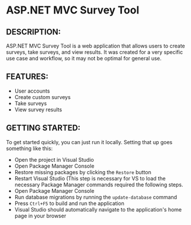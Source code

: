 # ASP.NET MVC Survey Tool


## DESCRIPTION:

ASP.NET MVC Survey Tool is a web application that allows users to create surveys, take surveys, and view results. It was created for a very specific use case and workflow, so it may not be optimal for general use.

## FEATURES:

* User accounts
* Create custom surveys
* Take surveys
* View survey results

## GETTING STARTED:

To get started quickly, you can just run it locally. Setting that up goes something like this:

* Open the project in Visual Studio
* Open Package Manager Console
* Restore missing packages by clicking the ```Restore``` button
* Restart Visual Studio (This step is necessary for VS to load the necessary
  Package Manager commands required the following steps.
* Open Package Manager Console
* Run database migrations by running the ```update-database``` command
* Press ```Ctrl+F5``` to build and run the application
* Visual Studio should automatically navigate to the application's home page in your browser
